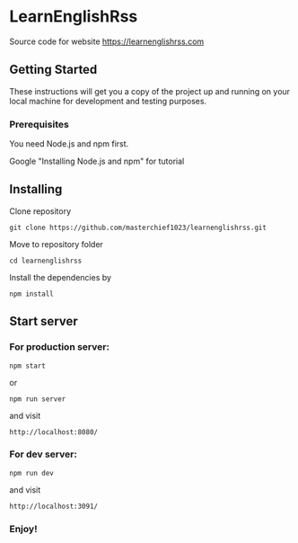 
# LearnEnglishRss

Source code for website https://learnenglishrss.com

## Getting Started

These instructions will get you a copy of the project up and running on your local machine for development and testing purposes. 

### Prerequisites

You need Node.js and npm first.

Google "Installing Node.js and npm" for tutorial

## Installing

Clone repository

```
git clone https://github.com/masterchief1023/learnenglishrss.git
```

Move to repository folder

```
cd learnenglishrss
```

Install the dependencies by
```
npm install
```
## Start server 
### For production server: 
```
npm start
```
or
```
npm run server
```
and visit
```
http://localhost:8080/
```
### For dev server:
```
npm run dev
```
and  visit
```
http://localhost:3091/
```
### Enjoy!

